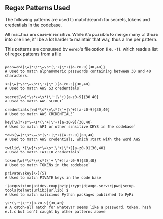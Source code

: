 Regex Patterns Used
-------------------
The following patterns are used to match/search for secrets, tokens and credentials in the codebase. 

All matches are case-insensitive. While it's possible to merge many of these into one line, it'll be a lot harder to 
maintain that way, thus a line per pattern.

This patterns are consumed by `egrep`'s file option (i.e. `-f`), which reads a list of regex patterns from a file

```

password[\w]*\s*\=\s*(\'+|\"+)[a-z0-9]{30,40}}
# Used to match alphanumeric passwords containing between 30 and 40 characters.

s3[\w]*\s*\=\s*(\'+|\"+)[a-z0-9]{30,40}
# Used to match AWS S3 credentials`

secret[\w]*\s*\=\s*(\'+|\"+)[a-z0-9]{30,40}
# Used to match AWS SECRET`

credentials[\w]*\s*\=\s*(\'+|\"+)[a-z0-9]{30,40}
# Used to match AWS CREDENTIALS`

key[\w]*\s*\=\s*(\'+|\"+)[a-z0-9]{30,40}
# Used to match API or other sensitive KEYS in the codebase`

^aws[\w]*\s*\=\s*(\'+|\"+)[a-z0-9]{30,40}
# Used to match AWS credentials, which start with the word AWS

twilio\_*[\w]*\s*\=\s*(\'+|\"+)[a-z0-9]{30,40}
# Used to match TWILIO credentials`

token[\w]*\s*\=\s*(\'+|\"+)[a-z0-9]{30,40}
# Used to match TOKENs in the codebase`

private\skey[\-]{5}
# Used to match PIVATE keys in the code base

^(acqusition|apidev-coop|bzip|crypt|django-server|pwd|setup-tools|telnet|urlib3|urllib) $
# Used to match malicious Python packages published to PyPi

\s*(\'+|\"+)[a-z0-9]{30,40}
# A catch-all match for whatever seems like a password, token, hash e.t.c but isn't caught by other patterns above

```
